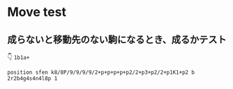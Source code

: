 # Move test

## 成らないと移動先のない駒になるとき、成るかテスト

👇 `1b1a+`  

```plaintext
position sfen k8/8P/9/9/9/9/2+p+p+p+p+p2/2+p3+p2/2+p1K1+p2 b 2r2b4g4s4n4l8p 1
```
